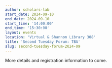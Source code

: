 ```yaml
---
author: scholars-lab
start_date: 2024-09-10
end_date: 2024-09-10
start_time: '14:00:00'
end_time: '15:30:00'
layout: events
location: 'Virtual & Shannon Library 308'
title: 'Second Tuesday Forum: TBA'
slug: second-tuesday-forum-2024-09
---
```

More details and registration information to come.
